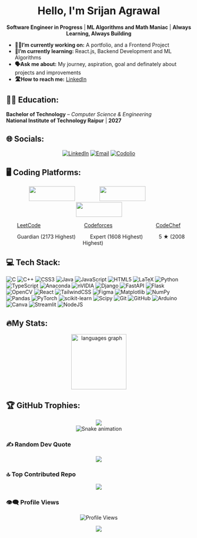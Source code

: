 <h1 align="center">Hello, I'm Srijan Agrawal</h1>
<p align="center" >
  <strong>Software Engineer in Progress</strong> |<strong> ML Algorithms and Math Maniac</strong> | <strong>Always Learning, Always Building </strong>
</p>


- **👨‍💻I’m currently working on:** A portfolio, and a Frontend Project
- **📔I’m currently learning:** React.js, Backend Development and ML Algorithms
- **🗣️Ask me about:** My journey, aspiration, goal and definately about projects and improvements
- **🛣️How to reach me:** <a href="https://www.linkedin.com/in/srijan4o4/">LinkedIn</a>

## 🧑‍🎓 Education: 
**Bachelor of Technology** – *Computer Science & Engineering*  
**National Institute of Technology Raipur** | **2027**

## 🌐 Socials:
<div align="center">

[![LinkedIn](https://img.shields.io/badge/LinkedIn-%230077B5.svg?logo=linkedin&logoColor=white)](https://www.linkedin.com/in/srijan4o4/)
[![Email](https://img.shields.io/badge/Email-D14836?logo=gmail&logoColor=white)](mailto:srijanagrawal89@gmail.com)
[![Codolio](https://img.shields.io/badge/Codolio-orange.svg)](https://codolio.com/profile/Srijan)

</div>


## 🖥️ Coding Platforms:
<div>
<p align="center">
  <img src="https://upload.wikimedia.org/wikipedia/commons/c/c2/LeetCode_Logo_2.png" height="40" width="125" />
  &nbsp;&nbsp;&nbsp;&nbsp;&nbsp;&nbsp;&nbsp;&nbsp;&nbsp;&nbsp;&nbsp;&nbsp;&nbsp;&nbsp;&nbsp;
  <img src="https://codeforces.org/s/22481/images/codeforces-sponsored-by-ton.png" height="40" width="125" />
  &nbsp;&nbsp;&nbsp;&nbsp;&nbsp;&nbsp;&nbsp;&nbsp;&nbsp;&nbsp;&nbsp;&nbsp;&nbsp;&nbsp;&nbsp;
  <img src="https://cdn.codechef.com/images/cc-logo.svg" height="40" width="125" />
</p>
<p align ="center">
  <a href = "https://leetcode.com/u/srijan-agrawal-_-1/">LeetCode</a>
  &nbsp;&nbsp;&nbsp;&nbsp;&nbsp;&nbsp;&nbsp;&nbsp;&nbsp;&nbsp;&nbsp;&nbsp;&nbsp;
  &nbsp;&nbsp;&nbsp;&nbsp;&nbsp;&nbsp;&nbsp;&nbsp;&nbsp;&nbsp;&nbsp;&nbsp;&nbsp;&nbsp;
  <a href = "https://codeforces.com/profile/srijanagrawal">Codeforces</a>
  &nbsp;&nbsp;&nbsp;&nbsp;&nbsp;&nbsp;&nbsp;&nbsp;&nbsp;&nbsp;&nbsp;&nbsp;&nbsp;
  &nbsp;&nbsp;&nbsp;&nbsp;&nbsp;&nbsp;&nbsp;&nbsp;&nbsp;&nbsp;&nbsp;&nbsp;&nbsp;&nbsp;
  <a href = "https://www.codechef.com/users/srijanagrawal4">CodeChef</a>
</p>

<p align ="center">
 <span class="cfcolor">&nbsp;&nbsp;&nbsp;Guardian </span>(2173 Highest)  &nbsp;&nbsp;&nbsp;&nbsp;&nbsp;&nbsp;
    <span class="cfcolor">&nbsp; Expert </span>(1608 Highest)  &nbsp;&nbsp;&nbsp;&nbsp;&nbsp;&nbsp;&nbsp;
    <span class="rating">&nbsp; 5 &#9733</span> (2008 Highest)  &nbsp;&nbsp;&nbsp;&nbsp;&nbsp;&nbsp;&nbsp;
</p>

</div>

##
## 💻 Tech Stack:
![C](https://img.shields.io/badge/c-%2300599C.svg?style=for-the-badge&logo=c&logoColor=white) ![C++](https://img.shields.io/badge/c++-%2300599C.svg?style=for-the-badge&logo=c%2B%2B&logoColor=white) ![CSS3](https://img.shields.io/badge/css3-%231572B6.svg?style=for-the-badge&logo=css3&logoColor=white) ![Java](https://img.shields.io/badge/java-%23ED8B00.svg?style=for-the-badge&logo=openjdk&logoColor=white) ![JavaScript](https://img.shields.io/badge/javascript-%23323330.svg?style=for-the-badge&logo=javascript&logoColor=%23F7DF1E) ![HTML5](https://img.shields.io/badge/html5-%23E34F26.svg?style=for-the-badge&logo=html5&logoColor=white) ![LaTeX](https://img.shields.io/badge/latex-%23008080.svg?style=for-the-badge&logo=latex&logoColor=white) ![Python](https://img.shields.io/badge/python-3670A0?style=for-the-badge&logo=python&logoColor=ffdd54) ![TypeScript](https://img.shields.io/badge/typescript-%23007ACC.svg?style=for-the-badge&logo=typescript&logoColor=white) ![Anaconda](https://img.shields.io/badge/Anaconda-%2344A833.svg?style=for-the-badge&logo=anaconda&logoColor=white) ![nVIDIA](https://img.shields.io/badge/cuda-000000.svg?style=for-the-badge&logo=nVIDIA&logoColor=green) ![Django](https://img.shields.io/badge/django-%23092E20.svg?style=for-the-badge&logo=django&logoColor=white) ![FastAPI](https://img.shields.io/badge/FastAPI-005571?style=for-the-badge&logo=fastapi) ![Flask](https://img.shields.io/badge/flask-%23000.svg?style=for-the-badge&logo=flask&logoColor=white) ![OpenCV](https://img.shields.io/badge/opencv-%23white.svg?style=for-the-badge&logo=opencv&logoColor=white) ![React](https://img.shields.io/badge/react-%2320232a.svg?style=for-the-badge&logo=react&logoColor=%2361DAFB) ![TailwindCSS](https://img.shields.io/badge/tailwindcss-%2338B2AC.svg?style=for-the-badge&logo=tailwind-css&logoColor=white) ![Figma](https://img.shields.io/badge/figma-%23F24E1E.svg?style=for-the-badge&logo=figma&logoColor=white) ![Matplotlib](https://img.shields.io/badge/Matplotlib-%23ffffff.svg?style=for-the-badge&logo=Matplotlib&logoColor=black) ![NumPy](https://img.shields.io/badge/numpy-%23013243.svg?style=for-the-badge&logo=numpy&logoColor=white) ![Pandas](https://img.shields.io/badge/pandas-%23150458.svg?style=for-the-badge&logo=pandas&logoColor=white) ![PyTorch](https://img.shields.io/badge/PyTorch-%23EE4C2C.svg?style=for-the-badge&logo=PyTorch&logoColor=white) ![scikit-learn](https://img.shields.io/badge/scikit--learn-%23F7931E.svg?style=for-the-badge&logo=scikit-learn&logoColor=white) ![Scipy](https://img.shields.io/badge/SciPy-%230C55A5.svg?style=for-the-badge&logo=scipy&logoColor=%white) ![Git](https://img.shields.io/badge/git-%23F05033.svg?style=for-the-badge&logo=git&logoColor=white) ![GitHub](https://img.shields.io/badge/github-%23121011.svg?style=for-the-badge&logo=github&logoColor=white) ![Arduino](https://img.shields.io/badge/-Arduino-00979D?style=for-the-badge&logo=Arduino&logoColor=white) ![Canva](https://img.shields.io/badge/Canva-%2300C4CC.svg?style=for-the-badge&logo=Canva&logoColor=white) ![Streamlit](https://img.shields.io/badge/Streamlit-%23FE4B4B.svg?style=for-the-badge&logo=streamlit&logoColor=white) ![NodeJS](https://img.shields.io/badge/node.js-6DA55F?style=for-the-badge&logo=node.js&logoColor=white)

## 🔥My Stats:
<div align="center">
  <img src="https://github-readme-stats.vercel.app/api/top-langs?username=Srijan4O4&locale=en&hide_title=false&layout=compact&card_width=320&langs_count=5&theme=dracula&hide_border=false&order=2" height="150" alt="languages graph"  />
</div>


## 🏆 GitHub Trophies:
<div align="center">
  <img src="https://github-profile-trophy.vercel.app/?username=Srijan4O4&theme=radical&no-frame=false&no-bg=true&margin-w=4" />
</div>

<!-- Snake Game Repo View -->

<div align="center">
  <img align= "center" src ="https://profile-readme-generator.com/assets/snake.svg" alt="Snake animation" />
</div>

### ✍️ Random Dev Quote
<div align="center">
  <img src="https://quotes-github-readme.vercel.app/api?type=horizontal&theme=radical" />
</div>

### 🔝 Top Contributed Repo  
<div align="center">


<img src="https://github-contributor-stats.vercel.app/api?username=Srijan4O4&limit=5&theme=dark&combine_all_yearly_contributions=true" />

</div>

### 👁️‍🗨️ Profile Views
<div align="center">
  <img src="https://komarev.com/ghpvc/?username=Srijan4O4&label=Visitors&color=0e75b6&style=flat-square" alt="Profile Views" />
</div>

<p align="center">
  <img src="https://capsule-render.vercel.app/api?type=waving&color=gradient&height=65&section=footer"/>
</p>
